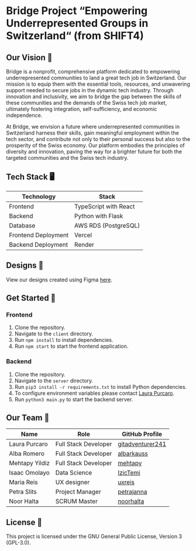 # Bridge Project “Empowering Underrepresented Groups in Switzerland“ (from SHIFT4)


## Our Vision 🔭
Bridge is a nonprofit, comprehensive platform dedicated to empowering underrepresented communities to land a great tech job in Switzerland. Our mission is to equip them with the essential tools, resources, and unwavering support needed to secure jobs in the dynamic tech industry. Through innovation and inclusivity, we aim to bridge the gap between the skills of these communities and the demands of the Swiss tech job market, ultimately fostering integration, self-sufficiency, and economic independence. 

At Bridge, we envision a future where underrepresented communities in Switzerland harness their skills, gain meaningful employment within the tech sector, and contribute not only to their personal success but also to the prosperity of the Swiss economy. Our platform embodies the principles of diversity and innovation, paving the way for a brighter future for both the targeted communities and the Swiss tech industry.


## Tech Stack 🖥️

| Technology        | Stack                                       |
|-------------------|---------------------------------------------------|
| Frontend          | TypeScript with React                              |
| Backend           | Python with Flask                                  |
| Database          | AWS RDS (PostgreSQL)                               |
| Frontend Deployment | Vercel                                         |
| Backend Deployment | Render                                          |

## Designs 🎨

View our designs created using Figma [here](https://www.figma.com/file/GabIGkFDgeU7GrXLqDsT9T/Shift?type=design&mode=design&t=HVz8AfCQZmmdwH4S-0).


## Get Started 🚀

### Frontend

1. Clone the repository.
2. Navigate to the `client` directory.
3. Run `npm install` to install dependencies.
4. Run `npm start` to start the frontend application.

### Backend

1. Clone the repository.
2. Navigate to the `server` directory.
3. Run `pip3 install -r requirements.txt` to install Python dependencies.
4. To configure environment variables please contact [Laura Purcaro](https://github.com/gitadventurer241).
6. Run `python3 main.py` to start the backend server.


## Our Team 👥

| Name             | Role              | GitHub Profile                                |
|------------------|-------------------|-----------------------------------------------|
| Laura Purcaro   | Full Stack Developer| [gitadventurer241](https://github.com/gitadventurer241)|
| Alba Romero     | Full Stack Developer| [albarkauss](https://github.com/albarkauss)  |
| Mehtapy Yildiz | Full Stack Developer | [mehtapy](https://github.com/mehtapy)        |
| Isaac Omolayo | Data Science          | [IzicTemi](https://github.com/IzicTemi)      |
| Maria Reis | UX designer         | [uxreis](https://github.com/uxreis) |
| Petra Slits | Project Manager          | [petrajanna](https://github.com/petrajanna) |
| Noor Halta | SCRUM Master          | [noorhalta](https://github.com/noorhalta) |


## License 📃

This project is licensed under the GNU General Public License, Version 3 (GPL-3.0).
